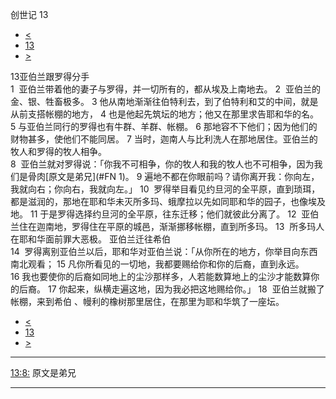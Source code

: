 ﻿





 创世记 13




* [<](bible/GEN12.md)
* [13](bible/GEN.md)
* [>](bible/GEN14.md)



 
13亚伯兰跟罗得分手  
1  亚伯兰带着他的妻子与罗得，并一切所有的，都从埃及上南地去。 
2  亚伯兰的金、银、牲畜极多。 
3 他从南地渐渐往伯特利去，到了伯特利和艾的中间，就是从前支搭帐棚的地方， 
4 也是他起先筑坛的地方；他又在那里求告耶和华的名。 
5 与亚伯兰同行的罗得也有牛群、羊群、帐棚。 
6 那地容不下他们；因为他们的财物甚多，使他们不能同居。 
7 当时，迦南人与比利洗人在那地居住。亚伯兰的牧人和罗得的牧人相争。  
8  亚伯兰就对罗得说：「你我不可相争，你的牧人和我的牧人也不可相争，因为我们是骨肉[原文是弟兄](#FN
1)。 
9 遍地不都在你眼前吗？请你离开我：你向左，我就向右；你向右，我就向左。」 
10  罗得举目看见约旦河的全平原，直到琐珥，都是滋润的，那地在耶和华未灭所多玛、蛾摩拉以先如同耶和华的园子，也像埃及地。 
11 于是罗得选择约旦河的全平原，往东迁移；他们就彼此分离了。 
12  亚伯兰住在迦南地，罗得住在平原的城邑，渐渐挪移帐棚，直到所多玛。 
13  所多玛人在耶和华面前罪大恶极。 亚伯兰迁往希伯  
14  罗得离别亚伯兰以后，耶和华对亚伯兰说：「从你所在的地方，你举目向东西南北观看； 
15 凡你所看见的一切地，我都要赐给你和你的后裔，直到永远。 
16 我也要使你的后裔如同地上的尘沙那样多，人若能数算地上的尘沙才能数算你的后裔。 
17 你起来，纵横走遍这地，因为我必把这地赐给你。」 
18  亚伯兰就搬了帐棚，来到希伯 、幔利的橡树那里居住，在那里为耶和华筑了一座坛。 
* [<](bible/GEN12.md)
* [13](bible/GEN.md)
* [>](bible/GEN14.md)





---


[13:8:](#V8)
原文是弟兄




---









